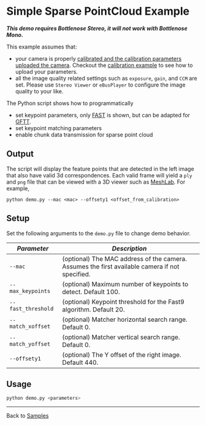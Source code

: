# Simple Sparse PointCloud Example

***This demo requires Bottlenose Stereo, it will not work with Bottlenose Mono.***

This example assumes that:
- your camera is properly [calibrated and the calibration parameters uploaded the camera](). Checkout the [calibration example](../calibration/README.md) to see how to upload your parameters.
- all the image quality related settings such as `exposure`, `gain`, and `CCM` are set. Please use `Stereo Viewer` or `eBusPlayer` to configure the image quality to your like.

The Python script shows how to programmatically 
- set keypoint parameters, only [FAST](https://en.wikipedia.org/wiki/Features_from_accelerated_segment_test) is shown, but can be adapted for [GFTT](https://ieeexplore.ieee.org/document/323794). 
- set keypoint matching parameters
- enable chunk data transmission for sparse point cloud

## Output

The script will display the feature points that are detected in the left image that also
have valid 3d correspondences. Each valid frame will yield a `ply` and `png` file that can be viewed with a 3D 
viewer such as [MeshLab](https://www.meshlab.net/). For example,

```
python demo.py --mac <mac> --offsety1 <offset_from_calibration>
```

## Setup

Set the following arguments to the ```demo.py``` file to change demo behavior.

| ***Parameter***        | ***Description***                                                                              |
|------------------------|------------------------------------------------------------------------------------------------|
| ```--mac```            | (optional) The MAC address of the camera. Assumes the first available camera if not specified. |
| ```--max_keypoints```  | (optional) Maximum number of keypoints to detect. Default 100.                                 |
| ```--fast_threshold``` | (optional) Keypoint threshold for the Fast9 algorithm. Default 20.                             |
| ```--match_xoffset```  | (optional) Matcher horizontal search range. Default 0.                                         |
| ```--match_yoffset```  | (optional) Matcher vertical search range. Default 0.                                           |
| ```--offsety1```       | (optional) The Y offset of the right image. Default 440.                                       | 
## Usage

```bash
python demo.py <parameters>
```

----
Back to [Samples](../README.md)